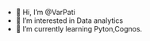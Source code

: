 - 👋 Hi, I’m @VarPati
- 👀 I’m interested in Data analytics
- 🌱 I’m currently learning Pyton,Cognos.

<!---
VarPati/VarPati is a ✨ special ✨ repository because its `README.md` (this file) appears on your GitHub profile.
You can click the Preview link to take a look at your changes.
--->
